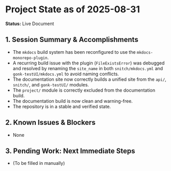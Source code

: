 # Project State as of 2025-08-31

**Status:** Live Document

## 1. Session Summary & Accomplishments
- The `mkdocs` build system has been reconfigured to use the `mkdocs-monorepo-plugin`.
- A recurring build issue with the plugin (`FileExistsError`) was debugged and resolved by renaming the `site_name` in both `snitch/mkdocs.yml` and `gonk-testUI/mkdocs.yml` to avoid naming conflicts.
- The documentation site now correctly builds a unified site from the `api/`, `snitch/`, and `gonk-testUI/` modules.
- The `project/` module is correctly excluded from the documentation build.
- The documentation build is now clean and warning-free.
- The repository is in a stable and verified state.

## 2. Known Issues & Blockers
- None

## 3. Pending Work: Next Immediate Steps
- (To be filled in manually)

